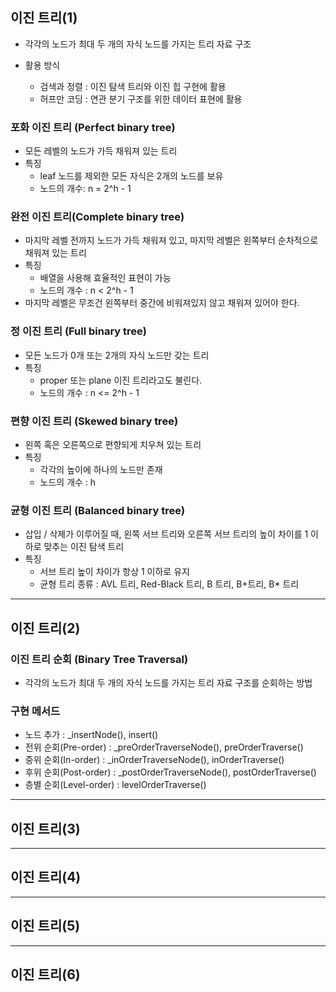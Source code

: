 ## 이진 트리(1)

- 각각의 노드가 최대 두 개의 자식 노드를 가지는 트리 자료 구조

- 활용 방식
  - 검색과 정렬 : 이진 탐색 트리와 이진 힙 구현에 활용
  - 허프만 코딩 : 연관 분기 구조를 위한 데이터 표현에 활용

### 포화 이진 트리 (Perfect binary tree)

- 모든 레벨의 노드가 가득 채워져 있는 트리
- 특징
  - leaf 노드를 제외한 모든 자식은 2개의 노드를 보유
  - 노드의 개수: n = 2^h - 1

### 완전 이진 트리(Complete binary tree)

- 마지막 레벨 전까지 노드가 가득 채워져 있고, 마지막 레벨은 왼쪽부터 순차적으로 채워져 있는 트리
- 특징
  - 배열을 사용해 효율적인 표현이 가능
  - 노드의 개수 : n < 2^h - 1
- 마지막 레벨은 무조건 왼쪽부터 중간에 비워져있지 않고 채워져 있어야 한다.

### 정 이진 트리 (Full binary tree)

- 모든 노드가 0개 또는 2개의 자식 노드만 갖는 트리
- 특징
  - proper 또는 plane 이진 트리라고도 불린다.
  - 노드의 개수 : n <= 2^h - 1

### 편향 이진 트리 (Skewed binary tree)

- 왼쪽 혹은 오른쪽으로 편향되게 치우쳐 있는 트리
- 특징
  - 각각의 높이에 하나의 노드만 존재
  - 노드의 개수 : h

### 균형 이진 트리 (Balanced binary tree)

- 삽입 / 삭제가 이루어질 때, 왼쪽 서브 트리와 오른쪽 서브 트리의 높이 차이를 1 이하로 맞추는 이진 탐색 트리
- 특징
  - 서브 트리 높이 차이가 항상 1 이하로 유지
  - 균형 트리 종류 : AVL 트리, Red-Black 트리, B 트리, B+트리, B\* 트리

---

## 이진 트리(2)

### 이진 트리 순회 (Binary Tree Traversal)

- 각각의 노드가 최대 두 개의 자식 노드를 가지는 트리 자료 구조를 순회하는 방법

### 구현 메서드

- 노드 추가 : \_insertNode(), insert()
- 전위 순회(Pre-order) : \_preOrderTraverseNode(), preOrderTraverse()
- 중위 순회(In-order) : \_inOrderTraverseNode(), inOrderTraverse()
- 후위 순회(Post-order) : \_postOrderTraverseNode(), postOrderTraverse()
- 층별 순회(Level-order) : levelOrderTraverse()

---

## 이진 트리(3)

---

## 이진 트리(4)

---

## 이진 트리(5)

---

## 이진 트리(6)
